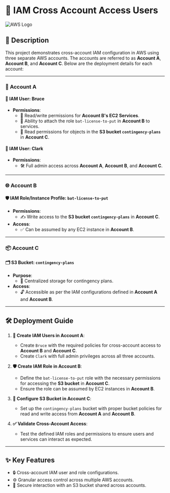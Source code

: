 # 🚀 **IAM Cross Account Access Users**  

![AWS Logo](https://upload.wikimedia.org/wikipedia/commons/9/93/Amazon_Web_Services_Logo.svg)  

## 📖 **Description**  
This project demonstrates cross-account IAM configuration in AWS using three separate AWS accounts. The accounts are referred to as **Account A**, **Account B**, and **Account C**. Below are the deployment details for each account:  

---

### 🌟 **Account A**  
#### 👤 **IAM User: Bruce**  
- **Permissions**:  
  - 📝 Read/write permissions for **Account B's EC2 Services**.  
  - 🔗 Ability to attach the role `bat-license-to-put` in **Account B** to services.  
  - 📂 Read permissions for objects in the **S3 bucket `contingency-plans`** in **Account C**.  

#### 👤 **IAM User: Clark**  
- **Permissions**:  
  - 🛠️ Full admin access across **Account A**, **Account B**, and **Account C**.

---

### 🌐 **Account B**  
#### 🛡️ **IAM Role/Instance Profile: `bat-license-to-put`**  
- **Permissions**:  
  - ✍️ Write access to the **S3 bucket `contingency-plans`** in **Account C**.  
- **Access**:  
  - ✅ Can be assumed by any EC2 instance in **Account B**.

---

### 📦 **Account C**  
#### 🗂️ **S3 Bucket: `contingency-plans`**  
- **Purpose**:  
  - 📜 Centralized storage for contingency plans.  
- **Access**:  
  - 🔓 Accessible as per the IAM configurations defined in **Account A** and **Account B**.

---

## 🛠️ **Deployment Guide**  

1. **👤 Create IAM Users in Account A**:  
   - Create `Bruce` with the required policies for cross-account access to **Account B** and **Account C**.  
   - Create `Clark` with full admin privileges across all three accounts.  

2. **🛡️ Create IAM Role in Account B**:  
   - Define the `bat-license-to-put` role with the necessary permissions for accessing the **S3 bucket** in **Account C**.  
   - Ensure the role can be assumed by EC2 instances in **Account B**.  

3. **📂 Configure S3 Bucket in Account C**:  
   - Set up the `contingency-plans` bucket with proper bucket policies for read and write access from **Account A** and **Account B**.  

4. **✅ Validate Cross-Account Access**:  
   - Test the defined IAM roles and permissions to ensure users and services can interact as expected.  

---

## ✨ **Key Features**  
- 🔒 Cross-account IAM user and role configurations.  
- ⚙️ Granular access control across multiple AWS accounts.  
- 📂 Secure interaction with an S3 bucket shared across accounts.  

